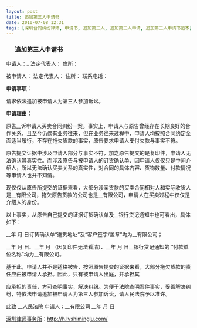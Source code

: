 ```yaml
---
layout: post
title: 追加第三人申请书
date: 2010-07-08 12:31
tags: [深圳合同纠纷律师, 申请书, 追加第三人, 追加第三人申请, 追加第三人申请书范本]
---
```

<ul>
<h3>追加第三人申请书</h3>
</ul>
申请人：_
法定代表人：
住所：

被申请人：
法定代表人：
住所：
联系电话：

<strong>申请事项：</strong>

请求依法追加被申请人为第三人参加诉讼。

<strong>申请理由：</strong>

原告__诉申请人买卖合同纠纷一案。事实上，申请人与原告曾经存在长期良好的合作关系，且至今仍偶有业务往来，但在业务往来过程中，申请人均按照合同约定全面适当履行，不存在拖欠货款的事实，原告要求申请人支付欠款与事实不符。

原告提交证据中涉及申请人部分与事实不符，加之原告提交的是复印件，申请人无法确认其真实性。而涉及原告与被申请人的订货确认单、因申请人仅仅只是中间介绍人，所以无法确认买卖关系的真实性，对合同的具体内容、货物数量、付款情况等申请人也并不知情。

现仅仅从原告所提交的证据来看，大部分涉案货款的买卖合同相对人和实际收货人是__有限公司，拖欠原告货款的公司也是__有限公司，申请人在买卖过程中仅仅是介绍人的身份。

以上事实，从原告自己提交的证据订货确认单及__银行贷记通知中也可看出，具体如下：

__年 月 日订货确认单“送货地址”及“客户签字/盖章”均为__有限公司；

__年 月 日、__年 月 （因复印件无法看清）、__年 月 日__银行贷记通知的 “付款单位名称”均为__有限公司。

基于此，申请人并不是适格被告，按照原告提交的证据来看，大部分拖欠货款的责任应由被申请人承担。因此，只有被申请人出庭，并承担其

应承担的责任，方可查明事实，解决纠纷。为便于法院查明案件事实，妥善解决纠纷，特依法申请追加被申请人为第三人参加诉讼，请人民法院予以准许。

此致
__人民法院
申请人：__有限公司
__年 月 日

<a href="http://h.lvshiminglu.com/">深圳律师事务所</a>：<a href="http://h.lvshiminglu.com/">http://h.lvshiminglu.com/</a>

